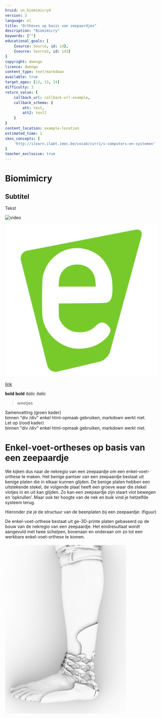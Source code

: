 ```yaml
---
hruid: un_biomimicry4
version: 3
language: nl
title: "Ortheses op basis van zeepaardjes"
description: "Biomimicry"
keywords: [""]
educational_goals: [
    {source: Source, id: id}, 
    {source: Source2, id: id2}
]
copyright: dwengo
licence: dwengo
content_type: text/markdown
available: true
target_ages: [12, 13, 14]
difficulty: 3
return_value: {
    callback_url: callback-url-example,
    callback_schema: {
        att: test,
        att2: test2
    }
}
content_location: example-location
estimated_time: 1
skos_concepts: [
    'http://ilearn.ilabt.imec.be/vocab/curr1/s-computers-en-systemen'
]
teacher_exclusive: true
---
```


# Biomimicry

## Subtitel

Tekst

![](@youtube/https://www.youtube.com/embed/EsYs4k41U6w "video")

![](embed/dwengo.png "afbeelding")

[link](embed/dwenguino_elektrischschema.pdf "pdf")

**bold** __bold__
*italic* _italic_

> weetjes

<div class="alert alert-box alert-success">
Samenvatting (groen kader)<br>
binnen "div /div" enkel html-opmaak gebruiken, markdown werkt niet. 
</div>

<div class="alert alert-box alert-danger">
Let op (rood kader)<br>
binnen "div /div" enkel html-opmaak gebruiken, markdown werkt niet. 
</div>

# Enkel-voet-ortheses op basis van een zeepaardje

We kijken dus naar de nekregio van een zeepaardje om een enkel-voet-orthese te maken. Het benige pantser van een zeepaardje bestaat uit benige platen die in elkaar kunnen glijden. De benige platen hebben een uitstekende stekel, de volgende plaat heeft een groeve waar die stekel vlotjes in en uit kan glijden. Zo kan een zeepaardje zijn staart vlot bewegen en ‘opkrullen’. Maar ook ter hoogte van de nek en buik vind je hetzelfde systeem terug.

Hieronder zie je de structuur van de beenplaten bij een zeepaardje:
(figuur)

De enkel-voet-orthese bestaat uit ge-3D-printe platen gebaseerd op de bouw van de nekregio van een zeepaardje. Het eindresultaat wordt aangevuld met twee schelpen, bovenaan en onderaan om zo tot een werkbare enkel-voet-orthese te komen. 

![](embed/zeepaardje.png "afbeelding")
